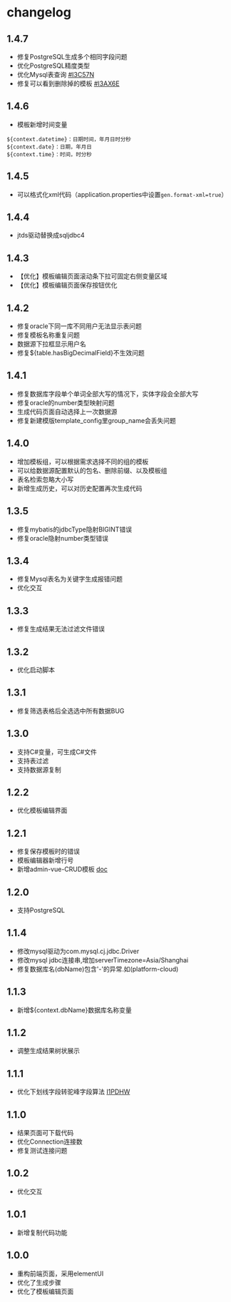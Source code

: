 # changelog


## 1.4.7

- 修复PostgreSQL生成多个相同字段问题
- 优化PostgreSQL精度类型
- 优化Mysql表查询 [#I3C57N](https://gitee.com/durcframework/code-gen/issues/I3C57N)
- 修复可以看到删除掉的模板 [#I3AX6E](https://gitee.com/durcframework/code-gen/issues/I3AX6E)


## 1.4.6

- 模板新增时间变量

```
${context.datetime}：日期时间，年月日时分秒
${context.date}：日期，年月日
${context.time}：时间，时分秒
```

## 1.4.5

- 可以格式化xml代码（application.properties中设置`gen.format-xml=true`）

## 1.4.4

- jtds驱动替换成sqljdbc4

## 1.4.3

- 【优化】模板编辑页面滚动条下拉可固定右侧变量区域
- 【优化】模板编辑页面保存按钮优化

## 1.4.2

- 修复oracle下同一库不同用户无法显示表问题
- 修复模板名称重复问题
- 数据源下拉框显示用户名
- 修复${table.hasBigDecimalField}不生效问题

## 1.4.1

- 修复数据库字段单个单词全部大写的情况下，实体字段会全部大写
- 修复oracle的number类型映射问题
- 生成代码页面自动选择上一次数据源
- 修复新建模版template_config里group_name会丢失问题

## 1.4.0

- 增加模板组，可以根据需求选择不同的组的模板
- 可以给数据源配置默认的包名、删除前缀、以及模板组
- 表名检索忽略大小写
- 新增生成历史，可以对历史配置再次生成代码

## 1.3.5

- 修复mybatis的jdbcType隐射BIGINT错误
- 修复oracle隐射number类型错误

## 1.3.4

- 修复Mysql表名为关键字生成报错问题
- 优化交互

## 1.3.3

- 修复生成结果无法过滤文件错误

## 1.3.2

- 优化启动脚本

## 1.3.1

- 修复筛选表格后全选选中所有数据BUG

## 1.3.0

- 支持C#变量，可生成C#文件
- 支持表过滤
- 支持数据源复制

## 1.2.2

- 优化模板编辑界面

## 1.2.1

- 修复保存模板时的错误
- 模板编辑器新增行号
- 新增admin-vue-CRUD模板 [doc](https://gitee.com/durcframework/code-gen/wikis/pages?sort_id=2688205&doc_id=27724)

## 1.2.0

- 支持PostgreSQL

## 1.1.4

- 修改mysql驱动为com.mysql.cj.jdbc.Driver
- 修改mysql jdbc连接串,增加serverTimezone=Asia/Shanghai
- 修复数据库名(dbName)包含'-'的异常.如(platform-cloud)

## 1.1.3

- 新增${context.dbName}数据库名称变量

## 1.1.2

- 调整生成结果树状展示

## 1.1.1

- 优化下划线字段转驼峰字段算法 [I1PDHW](https://gitee.com/durcframework/code-gen/issues/I1PDHW)

## 1.1.0

- 结果页面可下载代码
- 优化Connection连接数
- 修复测试连接问题

## 1.0.2

- 优化交互

## 1.0.1

- 新增复制代码功能

## 1.0.0

- 重构前端页面，采用elementUI
- 优化了生成步骤
- 优化了模板编辑页面
